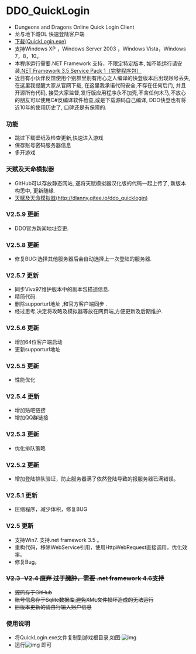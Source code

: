 ﻿# DDO_QuickLogin
+ Dungeons and Dragons Online Quick Login Client
+ 龙与地下城OL 快速登陆客户端
+ [下载(QuickLogin.exe)](../../raw/master/dist/QuickLogin.exe)
+ 支持Windows XP ，Windows Server 2003 ，Windows Vista，Windows 7，8，10。
+ 本程序运行需要.NET Framework 支持，不限定特定版本, 如不能运行请安装[.NET Framework 3.5 Service Pack 1（完整程序包）](http://download.microsoft.com/download/2/0/e/20e90413-712f-438c-988e-fdaa79a8ac3d/dotnetfx35.exe)
+ 近日有小伙伴反馈使用个别群里别有用心之人编译的快登版本后出现账号丢失,在这里我提醒大家从官网下载, 在这里我承诺代码安全,不存在任何后门, 并且开源所有代码, 接受大家监督,发行版应用程序永不加壳,不含任何木马,不放心的朋友可以使用C#反编译软件检查,或是下载源码自己编译, DDO快登也有将近10年的使用历史了, 口碑还是有保障的.

### 功能
+ 跳过下载壁纸及检查更新,快速进入游戏
+ 保存账号密码服务器信息
+ 多开游戏

### 天赋及天命模拟器
+ GitHub可以存放静态网站, 遂将天赋模拟器汉化版的代码一起上传了, 新版本构思中, 更新随缘.
+ [天赋及天命模拟器(http://dlanny.gitee.io/ddo_quicklogin)](http://dlanny.gitee.io/ddo_quicklogin)
### V2.5.9 更新
+ DDO官方新闻地址变更.

### V2.5.8 更新
+ 修复BUG:选择其他服务器后会自动选择上一次登陆的服务器.

### V2.5.7 更新
+ 同步Vivx97维护版本中的副本包描述信息.
+ 精简代码.
+ 删除supporturl地址 ,和官方客户端同步 .
+ 经过思考,决定将攻略及模拟器等放在网页端,方便更新及后期维护.

### V2.5.6 更新
+ 增加64位客户端启动
+ 更新supporturl地址  

### V2.5.5 更新
+ 性能优化  

### V2.5.4 更新
+ 增加贴吧链接 
+ 增加QQ群链接

### V2.5.3 更新
+ 优化排队策略

### V2.5.2 更新
+ 增加登陆排队验证，防止服务器满了依然登陆导致的报服务器已满错误。

### V2.5.1 更新
+ 压缩程序，减少体积，修复BUG

### V2.5 更新
+ 支持Win7. 支持.net framework 3.5 。
+ 重构代码，移除WebService引用，使用HttpWebRequest直接调用，优化效率。
+ 修复Bug。

### ~~V2.3 -V2.4  废弃 过于臃肿，需要 .net framework 4.6支持~~
+ ~~源码存于GitHub~~
+ ~~账号信息存于Sqlite数据库,避免XML文件损坏造成的无法运行~~
+ ~~旧版本更新的请自行输入账户信息~~

### 使用说明
+ 将QuickLogin.exe文件复制到游戏根目录,如图:![img](https://gitee.com/dlanny/DDO_QuickLogin/raw/master/DOC/1.png)
+ 运行![img](https://images.gitee.com/uploads/images/2019/0628/181152_2385d8a8_1366903.png) 即可
